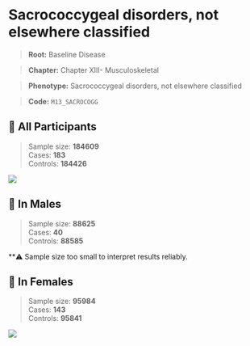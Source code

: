 # Sacrococcygeal disorders, not elsewhere classified

> **Root:** Baseline Disease  

> **Chapter:** Chapter XIII- Musculoskeletal  

> **Phenotype:** Sacrococcygeal disorders, not elsewhere classified  

> **Code:** `M13_SACROCOGG`

## 🧪 All Participants  
> Sample size: **184609**  
> Cases: **183**  
> Controls: **184426**
<img src="/Disease/Figures/ALL/Incidence/M13_SACROCOGG.png"/>
<CsvTable src="/Disease_Data/ALL/Incidence/COX_M13_SACROCOGG.csv" label="🔍 View full results" />

## 👨 In Males  
> Sample size: **88625**  
> Cases: **40**  
> Controls: **88585**

**⚠️ Sample size too small to interpret results reliably.


## 👩 In Females  
> Sample size: **95984**  
> Cases: **143**  
> Controls: **95841**
<img src="/Disease/Figures/Female/Incidence/M13_SACROCOGG.png"/>
<CsvTable src="/Disease_Data/Female/Incidence/COX_M13_SACROCOGG.csv" label="🔍 View full results" />
